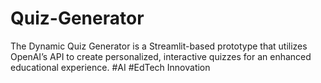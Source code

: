 # Quiz-Generator
The Dynamic Quiz Generator is a Streamlit-based prototype that utilizes OpenAI’s API to create personalized, interactive quizzes for an enhanced educational experience. #AI #EdTech Innovation
